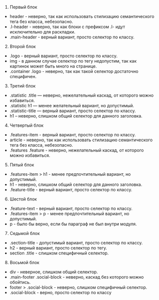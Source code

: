 1. Первый блок
- header - неверно, так как использовать стилизацию семантического тега без класса, небезопасно.
- .l-header - неверно, так как блоки с префиксом .l- идут исключительно для раскладки.
- .main-header - верный вариант, просто селектор по классу.

2. Второй блок
- .logo - верный вариант, просто селектор по классу.
- img - в данном случае селектор по тегу недопустим, так как картинок может быть много на странице.
- .container .logo - неверно, так как такой селектор достаточно специфичен.

3. Третий блок
- .statistic .title — неверно, нежелательный каскад, от которого можно избавиться.
- .statistic h1 — менее желательный вариант, но допустимый.
- .statistic-title — верный вариант, просто селектор по классу.
- h1 – неверно, слишком общий селектор для данного заголовка.

4. Четвертый блок
- .features-item - верный вариант, просто селектор по классу.
- article - неверно, так как использовать стилизацию семантического тега без класса, небезопасно.
- .features .feature - неверно, нежелательный каскад, от которого можно избавиться.

5. Пятый блок
- .features-item > h1 - менее предпочтительный вариант, но допустимый.
- h1 - неверно, слишком общий селектор для данного заголовка.
- .feature-title - верный вариант, просто селектор по классу.

6. Шестой блок
- .feature-text - верный вариант, просто селектор по классу.
- .features-item > p - менее предпочтительный вариант, но допустимый.
- p - было бы верно, если бы параграф не был внутри модуля.

7. Седьмой блок
- .section-title - допустимый вариант, просто селектор по классу.
- h2 - верный вариант, просто селектор по тегу.
- section .title - слишком специфичный селектор.

8. Восьмой блок
- div - неверное, слишком общий селектор.
- .main-footer .social-block - неверно, каскад без которого можно обойтись.
- footer > .social-block - неверно, слишком специфичный селектор.
- .social-block - верно, просто селектор по классу
